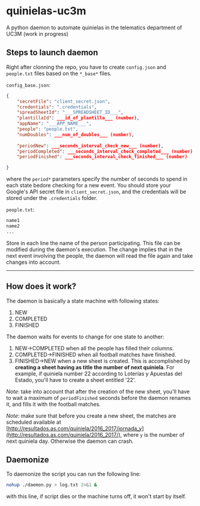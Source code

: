 # quinielas-uc3m
A python daemon to automate quinielas in the telematics department of UC3M (work in progress)

## Steps to launch daemon
Right after clonning the repo, you have to create `config.json` and `people.txt` files based on the `*_base*` files.

`config_base.json`:
```json
{
    "secretFile": "client_secret.json",
    "credentials": ".credentials",
    "spreadSheetId": "___SPREADSHEET_ID___",
    "plantillaId": ___id_of_plantilla___ (number),
    "appName": "___APP_NAME___",
    "people": "people.txt",
    "numDoubles": ___num_of_doubles___ (number),
    
    "periodNew": ___seconds_interval_check_new___ (number),
    "periodCompleted": ___seconds_interval_check_completed___ (number),
    "periodFinished": ___seconds_interval_check_finished___ (number)

}
```
where the `period*` parameters specify the number of seconds to spend in each state bedore checking for a new event. You should store your Google's API secret file in `client_secret.json`, and the credentials will be stored under the `.credentials` folder.


`people.txt`:
```txt
name1
name2
...
```
Store in each line the name of the person participating. This file can be modified during the daemon's execution. The change implies that in the next event involving the people, the daemon will read the file again and take changes into account.

---

## How does it work?
The daemon is basically a state machine with following states:
 1. NEW
 2. COMPLETED
 3. FINISHED

The daemon waits for events to change for one state to another:
 1. NEW->COMPLETED when all the people has filled their columns.
 2. COMPLETED->FINISHED when all football matches have finished.
 3. FINISHED->NEW when a new sheet is created. This is accomplished by **creating a sheet having as title the number of next quiniela**. For example, if quiniela number 22 according to Loterías y Apuestas del Estado, you'll have to create a sheet entitled '22'.
 
 *Note*: take into account that after the creation of the new sheet, you'll have to wait a maximum of `periodFinished` seconds before the daemon renames it, and fills it with the football matches.
 
 *Note*: make sure that before you create a new sheet, the matches are scheduled available at [http://resultados.as.com/quiniela/2016_2017/jornada_y](http://resultados.as.com/quiniela/2016_2017/), where `y` is the number of next quiniela day. Otherwise the daemon can crash.

## Daemonize
To daemonize the script you can run the following line:
```bash
nohup ./daemon.py > log.txt 2>&1 &
```
with this line, if script dies or the machine turns off, it won't start by itself.

